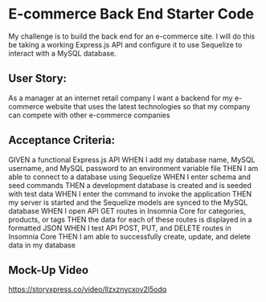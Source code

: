 # E-commerce Back End Starter Code


My challenge is to build the back end for an e-commerce site. I will do this be taking a working Express.js API and configure it to use Sequelize to interact with a MySQL database.

## User Story:
As a manager at an internet retail company I want a backend for my e-commerce website that uses the latest technologies so that my company can compete with other e-commerce companies


## Acceptance Criteria:
GIVEN a functional Express.js API
WHEN I add my database name, MySQL username, and MySQL password to an environment variable file
THEN I am able to connect to a database using Sequelize
WHEN I enter schema and seed commands
THEN a development database is created and is seeded with test data
WHEN I enter the command to invoke the application
THEN my server is started and the Sequelize models are synced to the MySQL database
WHEN I open API GET routes in Insomnia Core for categories, products, or tags
THEN the data for each of these routes is displayed in a formatted JSON
WHEN I test API POST, PUT, and DELETE routes in Insomnia Core
THEN I am able to successfully create, update, and delete data in my database

## Mock-Up Video 

https://storyxpress.co/video/llzxznycxov2l5odq

